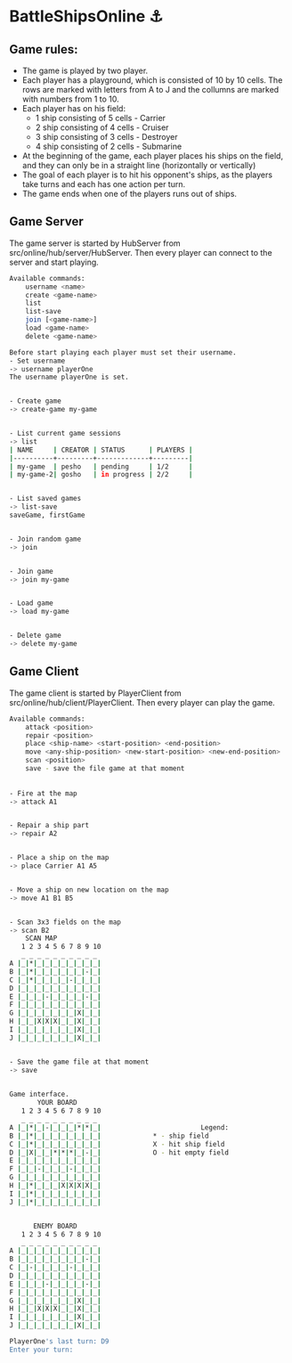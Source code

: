 # BattleShipsOnline :anchor:

## Game rules:
  
-	The game is played by two player.
-	Each player has a playground, which is consisted of 10 by 10 cells. The rows are marked with letters from A to J and the collumns are marked with numbers from 1 to 10.
-	Each player has on his field:
    -	1 ship consisting of 5 cells - Carrier
    -	2 ship consisting of 4 cells - Cruiser
    -	3 ship consisting of 3 cells - Destroyer
    -	4 ship consisting of 2 cells - Submarine
-	At the beginning of the game, each player places his ships on the field, and they can only be in a straight line (horizontally or vertically)
-	The goal of each player is to hit his opponent's ships, as the players take turns and each has one action per turn.
-	The game ends when one of the players runs out of ships.


## Game Server

The game server is started by HubServer from src/online/hub/server/HubServer.
Then every player can connect to the server and start playing.

```bash
Available commands:
	username <name>
	create <game-name>
	list
	list-save
	join [<game-name>]
	load <game-name>
	delete <game-name>

Before start playing each player must set their username.
- Set username
-> username playerOne
The username playerOne is set.


- Create game
-> create-game my-game


- List current game sessions
-> list
| NAME     | CREATOR | STATUS      | PLAYERS |
|----------+---------+-------------+---------|
| my-game  | pesho   | pending     | 1/2     |
| my-game-2| gosho   | in progress | 2/2     |


- List saved games
-> list-save
saveGame, firstGame


- Join random game
-> join


- Join game
-> join my-game


- Load game
-> load my-game


- Delete game
-> delete my-game

```

## Game Client

The game client is started by PlayerClient from src/online/hub/client/PlayerClient.
Then every player can play the game. 

```bash
Available commands:
	attack <position>
	repair <position>
	place <ship-name> <start-position> <end-position>
	move <any-ship-position> <new-start-position> <new-end-position>
	scan <position>
	save - save the file game at that moment
	
	
- Fire at the map
-> attack A1


- Repair a ship part
-> repair A2


- Place a ship on the map
-> place Carrier A1 A5


- Move a ship on new location on the map
-> move A1 B1 B5


- Scan 3x3 fields on the map
-> scan B2
	SCAN MAP
   1 2 3 4 5 6 7 8 9 10
   _ _ _ _ _ _ _ _ _ _
A |_|*|_|_|_|_|_|_|_|_|
B |_|*|_|_|_|_|_|_|-|_|
C |_|*|_|_|_|_|-|_|_|_|
D |_|_|_|_|_|_|_|_|_|_|
E |_|_|_|-|_|_|_|_|-|_|
F |_|_|_|_|_|_|_|_|_|_|
G |_|_|_|_|_|_|_|X|_|_|
H |_|_|X|X|X|_|_|X|_|_|
I |_|_|_|_|_|_|_|X|_|_|
J |_|_|_|_|_|_|_|X|_|_|


- Save the game file at that moment
-> save

	
Game interface.
       YOUR BOARD
   1 2 3 4 5 6 7 8 9 10
   _ _ _ _ _ _ _ _ _ _
A |_|*|_|-|_|_|_|*|*|_|                         Legend:
B |_|*|_|_|_|_|_|_|_|_|				* - ship field
C |_|*|_|_|_|_|_|_|_|_|				X - hit ship field
D |_|X|_|_|*|*|*|_|-|_|				О - hit empty field
E |_|_|_|_|_|_|_|_|_|_|
F |_|_|-|_|_|_|-|_|_|_|
G |_|_|_|_|_|_|_|_|_|_|
H |_|*|_|_|_|X|X|X|X|_|
I |_|*|_|_|_|_|_|_|_|_|
J |_|*|_|_|_|_|_|_|_|_|


      ENEMY BOARD
   1 2 3 4 5 6 7 8 9 10
   _ _ _ _ _ _ _ _ _ _
A |_|_|_|_|_|_|_|_|_|_|
B |_|_|_|_|_|_|_|_|-|_|
C |_|-|_|_|_|_|-|_|_|_|
D |_|_|_|_|_|_|_|_|_|_|
E |_|_|_|-|_|_|_|_|-|_|
F |_|_|_|_|_|_|_|_|_|_|
G |_|_|_|_|_|_|_|X|_|_|
H |_|_|X|X|X|_|_|X|_|_|
I |_|_|_|_|_|_|_|X|_|_|
J |_|_|_|_|_|_|_|X|_|_|

PlayerOne's last turn: D9
Enter your turn:
```
